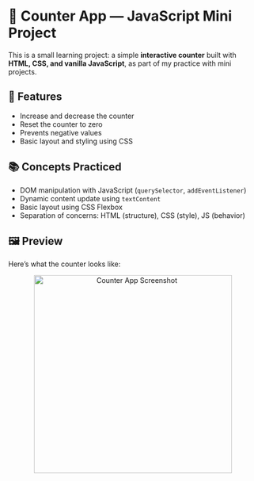 # 🧮 Counter App — JavaScript Mini Project

This is a small learning project: a simple **interactive counter** built with **HTML, CSS, and vanilla JavaScript**, as part of my practice with mini projects.

## 🚀 Features

- Increase and decrease the counter
- Reset the counter to zero
- Prevents negative values
- Basic layout and styling using CSS

## 📚 Concepts Practiced

- DOM manipulation with JavaScript (`querySelector`, `addEventListener`)
- Dynamic content update using `textContent`
- Basic layout using CSS Flexbox
- Separation of concerns: HTML (structure), CSS (style), JS (behavior)

## 🖼️ Preview

Here’s what the counter looks like:

<p align="center">
  <img src="https://github.com/user-attachments/assets/e2f24bf6-e533-4ff1-8bd9-3e9f7673b3b2" alt="Counter App Screenshot" width="400" />
</p>

